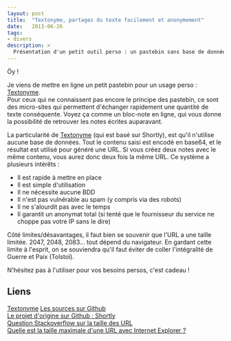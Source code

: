 ```yaml
---
layout: post
title:  "Textonyme, partagez du texte facilement et anonymement"
date:   2013-06-26
tags: 
- divers
description: >
  Présentation d'un petit outil perso : un pastebin sans base de données.
---
```


Öy !

Je viens de mettre en ligne un petit pastebin pour un usage perso : [Textonyme](http://text.ony.me).   
Pour ceux qui ne connaissent pas encore le principe des pastebin, ce sont des micro-sites qui permettent d'échanger rapidement une quantité de texte conséquente. Voyez ça comme un bloc-note en ligne, qui vous donne la possibilité de retrouver les notes écrites auparavant.

La particularité de [Textonyme](http://text.ony.me) (qui est basé sur Shortly), est qu'il n'utilise aucune base de données. Tout le contenu saisi est encodé en base64, et le résultat est utilisé pour généré une URL. Si vous créez deux notes avec le même contenu, vous aurez donc deux fois la même URL.
Ce système a plusieurs intérêts :

* Il est rapide à mettre en place
* Il est simple d'utilisation
* Il ne nécessite aucune BDD
* Il n'est pas vulnérable au spam (y compris via des robots)
* Il ne s'alourdit pas avec le temps
* Il garantit un anonymat total (si tenté que le fournisseur du service ne choppe pas votre IP sans le dire)

Côté limites/désavantages, il faut bien se souvenir que l'URL a une taille limitée. 2047, 2048, 2083... tout dépend du navigateur. En gardant cette limite à l'esprit, on se souviendra qu'il faut éviter de coller l'intégralité de Guerre et Paix (Tolstoï). 

N'hésitez pas à l'utiliser pour vos besoins persos, c'est cadeau !

## Liens
[Textonyme](http://text.ony.me)
[Les sources sur Github](https://github.com/zessx/shortly)   
[Le projet d'origine sur Github : Shortly](https://github.com/lucaspiller/shortly)   
[Question Stackoverflow sur la taille des URL](http://stackoverflow.com/questions/417142/what-is-the-maximum-length-of-a-url-in-different-browsers)   
[Quelle est la taille maximale d'une URL avec Internet Explorer ?](http://support.microsoft.com/kb/208427/fr)   